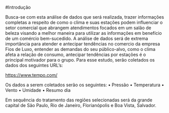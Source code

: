 #Introdução

Busca-se com esta análise de dados que será realizada, trazer informações completas a respeito de como o clima e suas estações podem influenciar o setor comercial que abrangem atendimentos focados em um salão de beleza visando a melhor maneira para utilizar as informações em benefício de um comércio bem-sucedido.
A análise de dados será de extrema importância para atender e antecipar tendências no comercio da empresa Fios de Luxo, entender as demandas do seu público-alvo, como o clima afeta a relação de consumo, antecipar tendências por estações é o principal motivador para o grupo.
Para esse estudo, serão coletados os dados dos seguintes
URL’s:

https://www.tempo.com/

Os dados a serem coletados serão os seguintes:
•	Pressão
•	Temperatura
•	Vento
•	Umidade
•	Resumo dia

Em sequência do tratamento das regiões selecionadas será da grande capital de São Paulo, Rio de Janeiro, Florianópolis e Boa Vista, Salvador.
